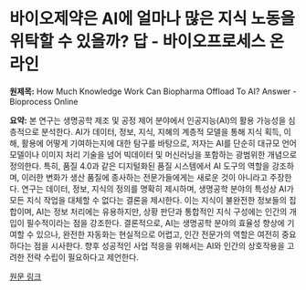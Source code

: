 # 바이오제약은 AI에 얼마나 많은 지식 노동을 위탁할 수 있을까? 답 - 바이오프로세스 온라인

**원제목:** How Much Knowledge Work Can Biopharma Offload To AI? Answer - Bioprocess Online

**요약:** 본 연구는 생명공학 제조 및 공정 제어 분야에서 인공지능(AI)의 활용 가능성을 심층적으로 분석한다.  AI가 데이터, 정보, 지식, 지혜의 계층적 모델을 통해 지식 획득, 이해, 활용에 어떻게 기여하는지에 대한 탐구를 바탕으로,  저자는 AI를 단순히 대규모 언어 모델이나 이미지 처리 기술을 넘어 빅데이터 및 머신러닝을 포함하는 광범위한 개념으로 정의한다.  특히, 품질 4.0과 같은 디지털화된 품질 시스템에서 AI 도구의 역할을 강조하며, 이러한 변화가 생산 품질에 종사하는 전문가들에게는 새로운 것이 아니라고 주장한다.  연구는 데이터, 정보, 지식의 정의를 명확히 제시하며,  생명공학 분야의 특성상 AI가 모든 지식 작업을 대체할 수 없다는 결론을 제시한다.  이는 지식이 불완전한 정보들의 집합이며,  AI는 정보 처리에는 유용하지만,  상황 판단과 통합적인 지식 구성에는 인간의 개입이 필수적이라는 점을 강조한다.  결론적으로, AI는 생명공학 분야의 효율성 향상에 기여할 수 있으나,  완전한 자동화는 현실적으로 어렵고,  인간 전문가의 역할은 여전히 중요하다는 점을 시사한다.  향후 성공적인 사업 적응을 위해서는 AI와 인간의 상호작용을 고려한 전략 수립이 필요하다고 제언한다.

[원문 링크](https://www.bioprocessonline.com/doc/how-much-knowledge-work-can-biopharma-offload-to-ai-answer-not-much-0001)
